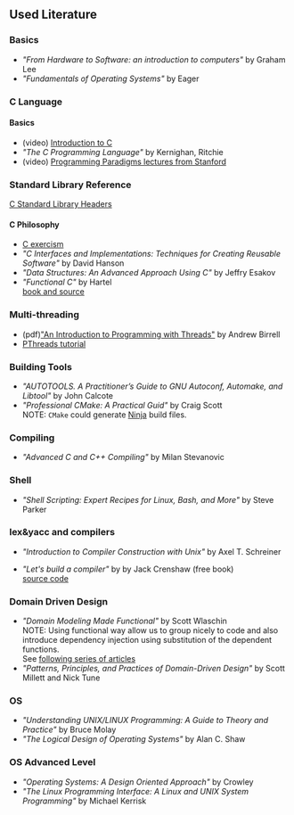 ## Used Literature

### Basics
- _"From Hardware to Software: an introduction to computers"_ by Graham Lee <br/>
- _"Fundamentals of Operating Systems"_ by Eager

### C Language

#### Basics
- (video) [Introduction to C](http://ix.cs.uoregon.edu/~norris/cis330books/ThinkingInC/Index.html) <br/>
- _"The C Programming Language"_ by Kernighan, Ritchie <br/>
- (video) [Programming Paradigms lectures from Stanford](https://www.youtube.com/watch?v=Ps8jOj7diA0&list=PL5BD86273FEF4DB0B)

### Standard Library Reference

[C Standard Library Headers](https://en.cppreference.com/w/c/header)

#### C Philosophy
- [C exercism](https://exercism.io/tracks/c)
- _"C Interfaces and Implementations: Techniques for Creating Reusable Software"_ by David Hanson <br/>
- _"Data Structures: An Advanced Approach Using C"_ by Jeffry Esakov <br/>
- _"Functional C"_ by Hartel  <br/>
  [book and source](https://research.utwente.nl/en/publications/functional-c)

### Multi-threading
- (pdf)["An Introduction to Programming with Threads"](https://www.hpl.hp.com/techreports/Compaq-DEC/SRC-RR-35.pdf) by Andrew Birrell <br/>
- [PThreads tutorial](https://computing.llnl.gov/tutorials/pthreads/)

### Building Tools
- _"AUTOTOOLS. A Practitioner’s Guide to GNU Autoconf, Automake, and Libtool"_ by John Calcote <br/>
- _"Professional CMake: A Practical Guid"_ by Craig Scott <br/>
  NOTE: `CMake` could generate [Ninja](https://ninja-build.org/) build files.

### Compiling
- _"Advanced C and C++ Compiling"_ by Milan Stevanovic

### Shell
- _"Shell Scripting: Expert Recipes for Linux, Bash, and More"_ by Steve Parker

### lex&yacc and compilers
- _"Introduction to Compiler Construction with Unix"_ by Axel T. Schreiner

- _"Let's build a compiler"_ by by Jack Crenshaw (free book)  <br/>
  [source code](https://github.com/lotabout/Let-s-build-a-compiler)

### Domain Driven Design
- _"Domain Modeling Made Functional"_ by Scott Wlaschin   <br/>
   NOTE: Using functional way allow us to group nicely to code and also  <br/>
         introduce dependency injection using substitution of the dependent functions.<br/>
         See [following series of articles](https://fsharpforfunandprofit.com/posts/dependencies)
- _"Patterns, Principles, and Practices of Domain-Driven Design"_ by Scott Millett and Nick Tune

### OS
- _"Understanding UNIX/LINUX Programming: A Guide to Theory and Practice"_ by Bruce Molay <br/>
- _"The Logical Design of Operating Systems"_ by Alan C. Shaw

### OS Advanced Level
- _"Operating Systems: A Design Oriented Approach"_ by Crowley <br/>
- _"The Linux Programming Interface: A Linux and UNIX System Programming"_ by Michael Kerrisk
